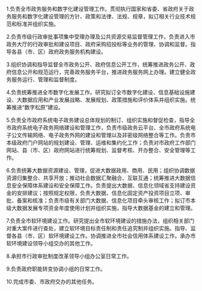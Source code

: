 1.负责全市政务服务和数字化建设管理工作。贯彻执行国家和省委、省政府关于政务服务和数字化建设管理的方针、政策和法律、法规、规章，拟订相关行业技术规范和标准并组织实施。

2.负责市级行政审批事项集中受理办理及公共资源交易监督管理工作，负责进入市政务大厅的行政审批和建设项目、政府采购招投标等业务的管理、协调和监督。指导各县（市、区）政府政务服务机构建设。

3.组织协调和指导监督全市政务公开、政府信息公开工作，统筹推进政务公开、政府信息公开和规范运行，完善政务服务平台，推进政务服务网上办理。建立健全政务服务运行、管理和监督制度。

4.负责统筹推进全市数字化发展工作。研究拟订全市数字化建设、信息基础设施建设、大数据应用和产业发展战略、发展规划、政策措施和评价体系并组织实施。统筹推进“数字松原”建设。

5.负责全市政府系统电子政务建设总体规划的制订、组织实施和督促检查，指导全市政府系统电子政务网络建设和管理工作，负责市级政务云平台、全市政府系统电子公文传输网络、电子政务外网的建设和管理以及非密级网络整合等工作。负责市本级政府门户网站的规划建设、管理、运维和集约化工作；负责对市政府工作部门网站、县（市、区）政府网站进行统筹规划、监督考核、开办整合、安全管理等工作。

6.负责统筹大数据资源建设、管理，促进大数据政用、商用、民用；组织协调数据资源归集整合、共享开放；推动社会数据汇聚融合、互联互通；统筹推进大数据信息安全保障体系建设和安全保障工作。负责提出大数据、信息化领域省支持建设资金的安排建议；按照规定权限，负责大数据、信息化固定资产投资项目立项、审批、备案和核准；负责市级有关部门大数据、信息化项目牵头审核工作；拟订市本级大数据发展专项资金年度使用计划并组织实施，指导大数据基金的建立和管理。

7.负责全市软环境建设工作。研究提出全市软环境建设的措施办法，组织相关部门对重大案件进行查处，建立软环境目标责任制和责任追究制并组织实施。指导、监督各县（市、区）软环境建设工作。协调推进全市社会信用体系建设工作。承办市软环境建设领导小组交办的其他工作。

8.承担市行政审批制度改革领导小组办公室日常工作。

9.负责政府职能转变协调小组的日常工作。

10.完成市委、市政府交办的其他任务。